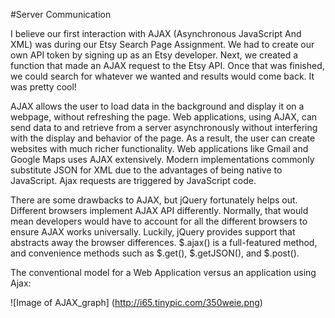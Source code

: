 #Server Communication

I believe our first interaction with AJAX (Asynchronous JavaScript And XML) was during our Etsy Search Page Assignment. We had to create our own API token by signing up as an Etsy developer. Next, we created a function that made an AJAX request to the Etsy API. Once that was finished, we could search for whatever we wanted and results would come back. It was pretty cool!

AJAX allows the user to load data in the background and display it on a webpage, without refreshing the page. Web applications, using AJAX, can send data to and retrieve from a server asynchronously without interfering with the display and behavior of the page. As a result, the user can create websites with much richer functionality. Web applications like Gmail and Google Maps uses AJAX extensively. Modern implementations commonly substitute JSON for XML due to the advantages of being native to JavaScript. Ajax requests are triggered by JavaScript code.

There are some drawbacks to AJAX, but jQuery fortunately helps out. Different browsers implement AJAX API differently. Normally, that would mean developers would have to account for all the different browsers to ensure AJAX works universally. Luckily, jQuery provides support that abstracts away the browser differences. $.ajax() is a full-featured method, and convenience methods such as $.get(), $.getJSON(), and $.post().

The conventional model for a Web Application versus an application using Ajax:

![Image of AJAX_graph]
(http://i65.tinypic.com/350weie.png)
